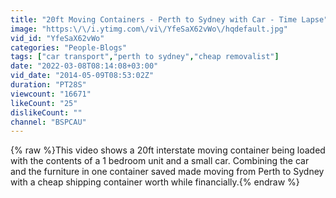 ```yaml
---
title: "20ft Moving Containers - Perth to Sydney with Car - Time Lapse"
image: "https:\/\/i.ytimg.com\/vi\/YfeSaX62vWo\/hqdefault.jpg"
vid_id: "YfeSaX62vWo"
categories: "People-Blogs"
tags: ["car transport","perth to sydney","cheap removalist"]
date: "2022-03-08T08:14:08+03:00"
vid_date: "2014-05-09T08:53:02Z"
duration: "PT28S"
viewcount: "16671"
likeCount: "25"
dislikeCount: ""
channel: "BSPCAU"
---
```

{% raw %}This video shows a 20ft interstate moving container being loaded with the contents of a 1 bedroom unit and a small car. Combining the car and the furniture in one container saved made moving from Perth to Sydney with a cheap shipping container worth while financially.{% endraw %}
